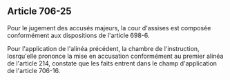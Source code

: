 Article 706-25
----
Pour le jugement des accusés majeurs, la cour d'assises est composée
conformément aux dispositions de l'article 698-6.

Pour l'application de l'alinéa précédent, la chambre de l'instruction,
losrqu'elle prononce la mise en accusation conformément au premier alinéa de
l'article 214, constate que les faits entrent dans le champ d'application de
l'article 706-16.
